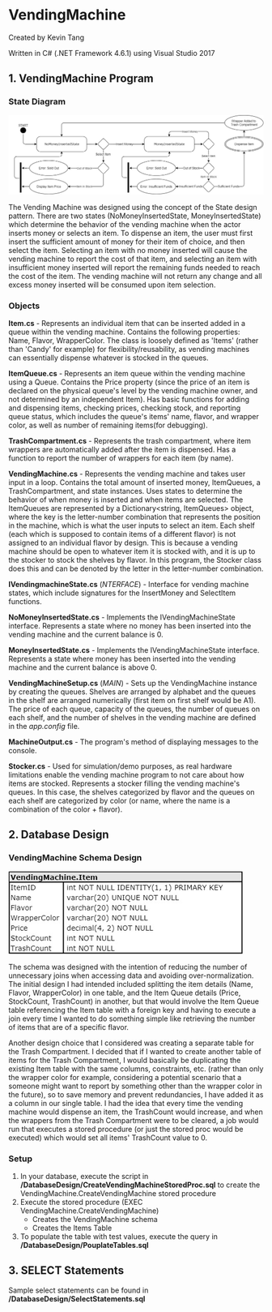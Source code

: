# VendingMachine
Created by Kevin Tang

Written in C# (.NET Framework 4.6.1) using Visual Studio 2017

## 1. VendingMachine Program

### State Diagram
![VendingMachine_StateDiagram](/VendingMachine_StateDiagram.jpg)

The Vending Machine was designed using the concept of the State design pattern. There are two states (NoMoneyInsertedState, MoneyInsertedState) which determine the behavior of the vending machine when the actor inserts money or selects an item. To dispense an item, the user must first insert the sufficient amount of money for their item of choice, and then select the item. Selecting an item with no money inserted will cause the vending machine to report the cost of that item, and selecting an item with insufficient money inserted will report the remaining funds needed to reach the cost of the item. The vending machine will not return any change and all excess money inserted will be consumed upon item selection.

### Objects

**Item.cs** - Represents an individual item that can be inserted added in a queue within the vending machine. Contains the following properties: Name, Flavor, WrapperColor. The class is loosely defined as 'Items' (rather than 'Candy' for example) for flexibility/reusability, as vending machines can essentially dispense whatever is stocked in the queues.

**ItemQueue.cs** - Represents an item queue within the vending machine using a Queue<Item>. Contains the Price property (since the price of an item is declared on the physical queue's level by the vending machine owner, and not determined by an independent Item). Has basic functions for adding and dispensing items, checking prices, checking stock, and reporting queue status, which includes the  queue's items' name, flavor, and wrapper color, as well as number of remaining items(for debugging).

**TrashCompartment.cs** - Represents the trash compartment, where item wrappers are automatically added after the item is dispensed. Has a function to report the number of wrappers for each item (by name).

**VendingMachine.cs** - Represents the vending machine and takes user input in a loop. Contains the total amount of inserted money, ItemQueues, a TrashCompartment, and state instances. Uses states to determine the behavior of when money is inserted and when items are selected. The ItemQueues are represented by a Dictionary<string, ItemQueues> object, where the key is the letter-number combination that represents the position in the machine, which is what the user inputs to select an item. Each shelf (each which is supposed to contain items of a different flavor) is not assigned to an individual flavor by design. This is because a vending machine should be open to whatever item it is stocked with, and it is up to the stocker to stock the shelves by flavor. In this program, the Stocker class does this and can be denoted by the letter in the letter-number combination.

**IVendingmachineState.cs** (*NTERFACE*) - Interface for vending machine states, which include signatures for the InsertMoney and SelectItem functions.

**NoMoneyInsertedState.cs** - Implements the IVendingMachineState interface. Represents a state where no money has been inserted into the vending machine and the current balance is 0.

**MoneyInsertedState.cs** - Implements the IVendingMachineState interface. Represents a state where money has been inserted into the vending machine and the current balance is above 0.

**VendingMachineSetup.cs** (*MAIN*) - Sets up the VendingMachine instance by creating the queues. Shelves are arranged by alphabet and the queues in the shelf are arranged numerically (first item on first shelf would be A1). The price of each queue, capacity of the queues, the number of queues on each shelf, and the number of shelves in the vending machine are defined in the *app.config* file.

**MachineOutput.cs** - The program's method of displaying messages to the console.

**Stocker.cs** - Used for simulation/demo purposes, as real hardware limitations enable the vending machine program to not care about how items are stocked. Represents a stocker filling the vending machine's queues. In this case, the shelves categorized by flavor and the queues on each shelf are categorized by color (or name, where the name is a combination of the color + flavor). 


## 2. Database Design

### VendingMachine Schema Design
![VendingMachine_Schema](/DatabaseDesign/VendingMachine_Schema.jpg)

The schema was designed with the intention of reducing the number of unnecessary joins when accessing data and avoiding over-normalization. The initial design I had intended included splitting the item details (Name, Flavor, WrapperColor) in one table, and the Item Queue details (Price, StockCount, TrashCount) in another, but that would involve the Item Queue table referencing the Item table with a foreign key and having to execute a join every time I wanted to do something simple like retrieving the number of items that are of a specific flavor. 

Another design choice that I considered was creating a separate table for the Trash Compartment. I decided that if I wanted to create another table of items for the Trash Compartment, I would basically be duplicating the existing Item table with the same columns, constraints, etc. (rather than only the wrapper color for example, considering a potential scenario that a someone might want to report by something other than the wrapper color in the future), so to save memory and prevent redundancies, I have added it as a column in our single table. I had the idea that every time the vending machine would dispense an item, the TrashCount would increase, and when the wrappers from the Trash Compartment were to be cleared, a job would run that executes a stored procedure (or just the stored proc would be executed) which would set all items' TrashCount value to 0.

### Setup

1. In your database, execute the script in **/DatabaseDesign/CreateVendingMachineStoredProc.sql** to create the VendingMachine.CreateVendingMachine stored procedure
2. Execute the stored procedure (EXEC VendingMachine.CreateVendingMachine)
	- Creates the VendingMachine schema
	- Creates the Items Table
3. To populate the table with test values, execute the query in **/DatabaseDesign/PouplateTables.sql**

## 3. SELECT Statements

Sample select statements can be found in **/DatabaseDesign/SelectStatements.sql**
